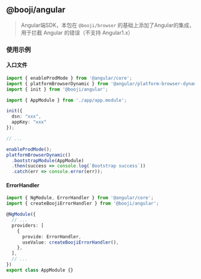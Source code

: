 ## @booji/angular

> Angular端SDK，本包在 `@booji/browser` 的基础上添加了Angular的集成，用于拦截 Angular 的错误（不支持 Angular1.x）

### 使用示例

#### 入口文件

```ts
import { enableProdMode } from '@angular/core';
import { platformBrowserDynamic } from '@angular/platform-browser-dynamic';
import { init } from '@booji/angular';

import { AppModule } from './app/app.module';

init({
  dsn: "xxx",
  appKey: "xxx"
});

// ...

enableProdMode();
platformBrowserDynamic()
  .bootstrapModule(AppModule)
  .then(success => console.log(`Bootstrap success`))
  .catch(err => console.error(err));
```

#### ErrorHandler

```ts
import { NgModule, ErrorHandler } from '@angular/core';
import { createBoojiErrorHandler } from '@booji/angular';

@NgModule({
  // ...
  providers: [
    {
      provide: ErrorHandler,
      useValue: createBoojiErrorHandler(),
    },
  ],
  // ...
})
export class AppModule {}
```